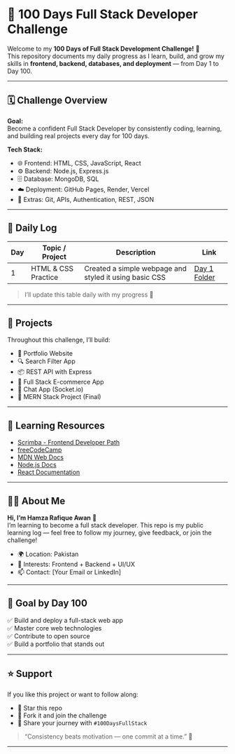 # 🚀 100 Days Full Stack Developer Challenge

Welcome to my **100 Days of Full Stack Development Challenge!** 🎯  
This repository documents my daily progress as I learn, build, and grow my skills in **frontend, backend, databases, and deployment** — from Day 1 to Day 100.

---

## 🗓️ Challenge Overview

**Goal:**  
Become a confident Full Stack Developer by consistently coding, learning, and building real projects every day for 100 days.

**Tech Stack:**
- 🌐 Frontend: HTML, CSS, JavaScript, React
- ⚙️ Backend: Node.js, Express.js
- 🗄️ Database: MongoDB, SQL
- ☁️ Deployment: GitHub Pages, Render, Vercel
- 🧠 Extras: Git, APIs, Authentication, REST, JSON

---

## 📅 Daily Log

| Day | Topic / Project | Description | Link |
|-----|------------------|-------------|------|
| 1 | HTML & CSS Practice | Created a simple webpage and styled it using basic CSS | [Day 1 Folder](./Day01) |

> I’ll update this table daily with my progress 💪

---

## 🧩 Projects

Throughout this challenge, I’ll build:
- 📝 Portfolio Website  
- 🔍 Search Filter App  
- 📦 REST API with Express  
- 🛒 Full Stack E-commerce App  
- 💬 Chat App (Socket.io)  
- 📱 MERN Stack Project (Final)

---

## 🧠 Learning Resources
- [Scrimba - Frontend Developer Path](https://scrimba.com/)
- [freeCodeCamp](https://www.freecodecamp.org/)
- [MDN Web Docs](https://developer.mozilla.org/)
- [Node.js Docs](https://nodejs.org/en/docs/)
- [React Documentation](https://react.dev/)

---

## 🧍‍♂️ About Me
**Hi, I’m Hamza Rafique Awan** 👋  
I’m learning to become a full stack developer. This repo is my public learning log — feel free to follow my journey, give feedback, or join the challenge!

- 🌍 Location: Pakistan  
- 💼 Interests: Frontend + Backend + UI/UX  
- 📫 Contact: [Your Email or LinkedIn]

---

## 🏁 Goal by Day 100
✅ Build and deploy a full-stack web app  
✅ Master core web technologies  
✅ Contribute to open source  
✅ Build a portfolio that stands out  

---

## ⭐ Support
If you like this project or want to follow along:
- 🌟 Star this repo
- 🔄 Fork it and join the challenge
- 💬 Share your journey with `#100DaysFullStack`

> “Consistency beats motivation — one commit at a time.” 🖤

---
